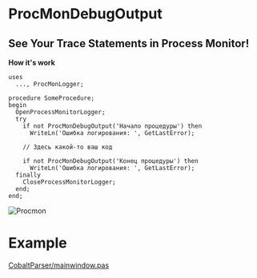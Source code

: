 # ProcMonDebugOutput
## See Your Trace Statements in Process Monitor!

**How it's work**

```
uses
  ..., ProcMonLogger;

procedure SomeProcedure;
begin
  OpenProcessMonitorLogger;
  try
    if not ProcMonDebugOutput('Начало процедуры') then
      WriteLn('Ошибка логирования: ', GetLastError);
    
    // Здесь какой-то ваш код
    
    if not ProcMonDebugOutput('Конец процедуры') then
      WriteLn('Ошибка логирования: ', GetLastError);
  finally
    CloseProcessMonitorLogger;
  end;
end;
```
![Procmon](https://github.com/lartsev1337/ProcMonDebugOutput/blob/main/procmon.png?raw=true)

# Example
[CobaltParser/mainwindow.pas](https://github.com/lartsev1337/CobaltParser/blob/main/mainwindow.pas)
